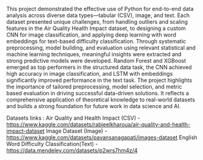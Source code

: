 This project demonstrated the effective use of Python for end-to-end data analysis across 
diverse data types—tabular (CSV), image, and text. Each dataset presented unique challenges, 
from handling outliers and scaling features in the Air Quality Health Impact dataset, to 
designing a custom CNN for image classification, and applying deep learning with word 
embeddings for text-based difficulty classification. 
Through systematic preprocessing, model building, and evaluation using relevant statistical 
and machine learning techniques, meaningful insights were extracted and strong predictive 
models were developed. Random Forest and XGBoost emerged as top performers in the 
structured data task, the CNN achieved high accuracy in image classification, and LSTM with 
embeddings significantly improved performance in the text task. 
The project highlights the importance of tailored preprocessing, model selection, and metric
based evaluation in driving successful data-driven solutions. It reflects a comprehensive 
application of theoretical knowledge to real-world datasets and builds a strong foundation for 
future work in data science and AI.

Datasets links :
Air Quality and Health Impact (CSV) - https://www.kaggle.com/datasets/rabieelkharoua/air-quality-and-health-impact-dataset
Image Dataset (Image) - https://www.kaggle.com/datasets/pavansanagapati/images-dataset
English Word Difficulty Classification(Text) - https://data.mendeley.com/datasets/p2wrs7hm4z/4
